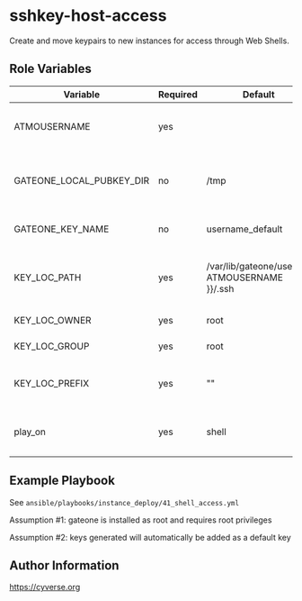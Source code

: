 sshkey-host-access
=========

Create and move keypairs to new instances for access through Web Shells.

Role Variables
--------------

| Variable                | Required | Default | Choices                   | Comments                                 |
|-------------------------|----------|---------|---------------------------|------------------------------------------|
| ATMOUSERNAME            | yes      |         |                           | Username of user getting the keys        |
| GATEONE_LOCAL_PUBKEY_DIR| no       | /tmp    |                           | the directory to transfer the public key locally |
| GATEONE_KEY_NAME        | no       | username_default|                   | unix file-compatible key name            |
| KEY_LOC_PATH            | yes      |/var/lib/gateone/users/{{ ATMOUSERNAME }}/.ssh|| the directory to transfer the public key |
| KEY_LOC_OWNER           | yes      | root    | "root", "tomcat7"         | owner of new keys                        |
| KEY_LOC_GROUP           | yes      | root    | "root", "tomcat7"         | group of new keys                        |
| KEY_LOC_PREFIX          | yes      | ""      | "_guac", ""               | prefix to name key for specific server   |
| play_on                 | yes      | shell   | "shell", "guac_server"    | hostname for delegated tasks             |

Example Playbook
----------------

See `ansible/playbooks/instance_deploy/41_shell_access.yml`

Assumption #1: gateone is installed as root and requires root privileges

Assumption #2: keys generated will automatically be added as a default key

Author Information
------------------

https://cyverse.org
